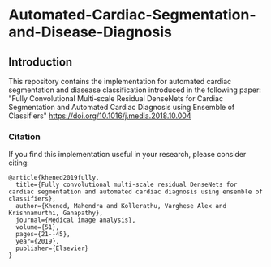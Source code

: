 # Automated-Cardiac-Segmentation-and-Disease-Diagnosis
## Introduction
This repository contains the implementation for automated cardiac segmentation and diasease classification introduced in the following paper: "Fully Convolutional Multi-scale Residual DenseNets for Cardiac Segmentation and Automated Cardiac Diagnosis using Ensemble of Classifiers" https://doi.org/10.1016/j.media.2018.10.004

### Citation
If you find this implementation useful in your research, please consider citing:

```
@article{khened2019fully,
  title={Fully convolutional multi-scale residual DenseNets for cardiac segmentation and automated cardiac diagnosis using ensemble of classifiers},
  author={Khened, Mahendra and Kollerathu, Varghese Alex and Krishnamurthi, Ganapathy},
  journal={Medical image analysis},
  volume={51},
  pages={21--45},
  year={2019},
  publisher={Elsevier}
}
```
